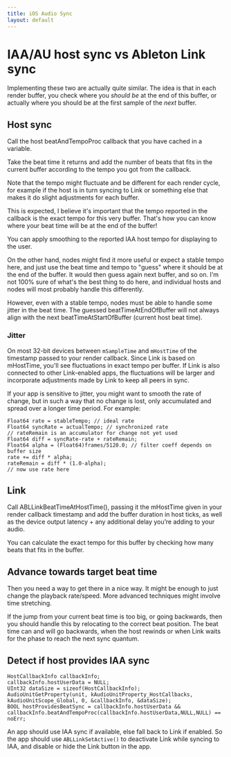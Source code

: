 ```yaml
---
title: iOS Audio Sync
layout: default
---
```


# IAA/AU host sync vs Ableton Link sync

Implementing these two are actually quite similar.
The idea is that in each render buffer, you check where you *should be* at the end of this buffer, or actually where you should be at the first sample of the *next* buffer.

## Host sync

Call the host beatAndTempoProc callback that you have cached in a variable.

Take the beat time it returns and add the number of beats that fits in the current buffer according to the tempo you got from the callback.

Note that the tempo might fluctuate and be different for each render cycle, for example if the host is in turn syncing to Link or something else that makes it do slight adjustments for each buffer.

This is expected, I believe it's important that the tempo reported in the callback is the exact tempo for this very buffer. That's how you can know where your beat time will be at the end of the buffer!

You can apply smoothing to the reported IAA host tempo for displaying to the user.

On the other hand, nodes might find it more useful or expect a stable tempo here, and just use the beat time and tempo to "guess" where it should be at the end of the buffer. It would then guess again next buffer, and so on. I'm not 100% sure of what's the best thing to do here, and individual hosts and nodes will most probably handle this differently.

However, even with a stable tempo, nodes must be able to handle some jitter in the beat time. The guessed beatTimeAtEndOfBuffer will not always align with the next beatTimeAtStartOfBuffer (current host beat time).

### Jitter

On most 32-bit devices between `mSampleTime` and `mHostTime` of the timestamp passed to your render callback. Since Link is based on mHostTime, you'll see fluctuations in exact tempo per buffer. If Link is also connected to other Link-enabled apps, the fluctuations will be larger and incorporate adjustments made by Link to keep all peers in sync.

If your app is sensitive to jitter, you might want to smooth the rate of change, but in such a way that no change is lost, only accumulated and spread over a longer time period. For example:

```
Float64 rate = stableTempo; // ideal rate
Float64 syncRate = actualTempo; // synchronized rate
// rateRemain is an accumulator for change not yet used
Float64 diff = syncRate-rate + rateRemain;
Float64 alpha = (Float64)frames/5120.0; // filter coeff depends on buffer size
rate += diff * alpha;
rateRemain = diff * (1.0-alpha);
// now use rate here
```

## Link

Call ABLLinkBeatTimeAtHostTime(), passing it the mHostTime given in your render callback timestamp and add the buffer duration in host ticks, as well as the device output latency + any additional delay you’re adding to your audio.

You can calculate the exact tempo for this buffer by checking how many beats that fits in the buffer.

## Advance towards target beat time

Then you need a way to get there in a nice way. It might be enough to just change the playback rate/speed.
More advanced techniques might involve time stretching.

If the jump from your current beat time is too big, or going backwards, then you should handle this by relocating to the correct beat position. The beat time can and will go backwards, when the host rewinds or when Link waits for the phase to reach the next sync quantum.


## Detect if host provides IAA sync

```
HostCallbackInfo callbackInfo;
callbackInfo.hostUserData = NULL;
UInt32 dataSize = sizeof(HostCallbackInfo);
AudioUnitGetProperty(unit, kAudioUnitProperty_HostCallbacks, kAudioUnitScope_Global, 0, &callbackInfo, &dataSize);
BOOL hostProvidesBeatSync = callbackInfo.hostUserData && callbackInfo.beatAndTempoProc(callbackInfo.hostUserData,NULL,NULL) == noErr;
```

An app should use IAA sync if available, else fall back to Link if enabled.
So the app should use `ABLLinkSetActive()` to deactivate Link while syncing to IAA, and disable or hide the Link button in the app.

